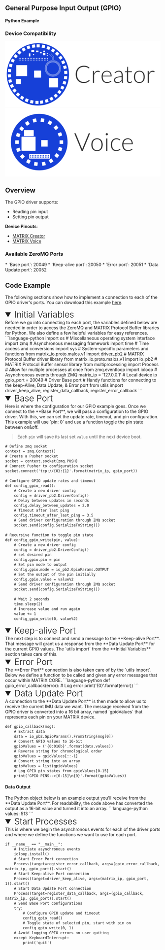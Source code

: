 <h2 style="padding-top:0">General Purpose Input Output (GPIO)</h2>
<h4 style="padding-top:0">Python Example</h4>

### Device Compatibility
<img class="creator-compatibility-icon" src="../../img/creator-icon.svg">
<img class="voice-compatibility-icon" src="../../img/voice-icon.svg">

## Overview

The GPIO driver supports:

* Reading pin input
* Setting pin output

**Device Pinouts**:

* [MATRIX Creator](/matrix-creator/resources/pinout.md)
* [MATRIX Voice](/matrix-voice/resources/pinout.md)

<h3 style="padding-top:0">Available ZeroMQ Ports</h3>
* `Base port`: 20049
* `Keep-alive port`: 20050
* `Error port`: 20051
* `Data Update port`: 20052

## Code Example
The following sections show how to implement a connection to each of the GPIO driver's ports. You can download this example <a href="https://github.com/matrix-io/matrix-core-examples/blob/master/python/gpio.py" target="_blank">here</a>.

<!-- Initial Variables -->
<details open>
<summary style="font-size: 1.75rem; font-weight: 300;">Initial Variables</summary>
Before we go into connecting to each port, the variables defined below are needed in order to access the ZeroMQ and MATRIX Protocol Buffer libraries for Python. We also define a few helpful variables for easy references.
```language-python
import os # Miscellaneous operating system interface
import zmq # Asynchronous messaging framework
import time # Time access and conversions
import sys # System-specific parameters and functions
from matrix_io.proto.malos.v1 import driver_pb2 # MATRIX Protocol Buffer driver library
from matrix_io.proto.malos.v1 import io_pb2 # MATRIX Protocol Buffer sensor library
from multiprocessing import Process # Allow for multiple processes at once
from zmq.eventloop import ioloop # Asynchronous events through ZMQ
matrix_ip = '127.0.0.1' # Local device ip
gpio_port = 20049 # Driver Base port
# Handy functions for connecting to the keep-Alive, Data Update, & Error port 
from utils import driver_keep_alive, register_data_callback, register_error_callback
```
</details>

<!-- Base PORT -->
<details open>
<summary style="font-size: 1.75rem; font-weight: 300;">Base Port</summary>
Here is where the configuration for our GPIO example goes. Once we connect to the **Base Port**, we will pass a configuration to the GPIO driver. With this, we can set the update rate, timeout, and pin configuration. This example will use `pin: 0` and use a function toggle the pin state between on&off.

> Each `pin` will save its last set `value` until the next device boot.

```language-python
# Define zmq socket
context = zmq.Context()
# Create a Pusher socket
socket = context.socket(zmq.PUSH)
# Connect Pusher to configuration socket
socket.connect('tcp://{0}:{1}'.format(matrix_ip, gpio_port))

# Configure GPIO update rates and timeout
def config_gpio_read():
    # Create a new driver config
    config = driver_pb2.DriverConfig()
    # Delay between updates in seconds
    config.delay_between_updates = 2.0
    # Timeout after last ping
    config.timeout_after_last_ping = 3.5
    # Send driver configuration through ZMQ socket
    socket.send(config.SerializeToString())

# Recursive function to toggle pin state
def config_gpio_write(pin, value):
    # Create a new driver config
    config = driver_pb2.DriverConfig()
    # set desired pin
    config.gpio.pin = pin
    # Set pin mode to output
    config.gpio.mode = io_pb2.GpioParams.OUTPUT
    # Set the output of the pin initially
    config.gpio.value = value%2
    # Send driver configuration through ZMQ socket
    socket.send(config.SerializeToString())

    # Wait 2 seconds
    time.sleep(2)
    # Increase value and run again
    value += 1
    config_gpio_write(0, value%2)
```
</details>

<!-- Keep-alive PORT -->
<details open>
<summary style="font-size: 1.75rem; font-weight: 300;">Keep-alive Port</summary>
The next step is to connect and send a message to the **Keep-alive Port**. That message will grant us a response from the **Data Update Port** for the current GPIO values. The `utils import` from the **Initial Variables** section takes care of this.
</details>

<!-- Error PORT -->
<details open>
<summary style="font-size: 1.75rem; font-weight: 300;">Error Port</summary>
The **Error Port** connection is also taken care of by the `utils import`. Below we define a function to be called and given any error messages that occur within MATRIX CORE.
```language-python
def gpio_error_callback(error):
    # Log error
    print('{0}'.format(error))
```
</details>

<!-- Data Update PORT -->
<details open>
<summary style="font-size: 1.75rem; font-weight: 300;">Data Update Port</summary>
A connection to the **Data Update Port** is then made to allow us to receive the current IMU data we want. The message received from the GPIO driver is converted into a 16 bit array, named `gpioValues` that represents each pin on your MATRIX device.

```language-python
def gpio_callback(msg):
    # Extract data
    data = io_pb2.GpioParams().FromString(msg[0])
    # Convert GPIO values to 16-bit
    gpioValues = ('{0:016b}'.format(data.values))
    # Reverse string for chronological order
    gpioValues = gpioValues[::-1]
    # Convert string into an array
    gpioValues = list(gpioValues)
    # Log GPIO pin states from gpioValues[0-15]
    print('GPIO PINS-->[0-15]\n{0}'.format(gpioValues))
```
<h4>Data Output</h4>
The Python object below is an example output you'll receive from the **Data Update Port**. For readability, the code above has converted the output as a 16-bit value and turned it into an array.
```language-python
values: 513
```
</details>

<!-- Start Process -->
<details open>
<summary style="font-size: 1.75rem; font-weight: 300;">Start Processes</summary>
This is where we begin the asynchronous events for each of the driver ports and where we define the functions we want to use for each port.

```language-python
if __name__ == "__main__":
    # Initiate asynchronous events
    ioloop.install()
    # Start Error Port connection
    Process(target=register_error_callback, args=(gpio_error_callback, matrix_ip, gpio_port)).start()
    # Start Keep-alive Port connection
    Process(target=driver_keep_alive, args=(matrix_ip, gpio_port, 1)).start()
    # Start Data Update Port connection
    Process(target=register_data_callback, args=(gpio_callback, matrix_ip, gpio_port)).start()
    # Send Base Port configurations
    try:
        # Configure GPIO update and timeout
        config_gpio_read()
        # Toggle state of selected pin, start with pin on
        config_gpio_write(0, 1)
    # Avoid logging GPIO errors on user quiting
    except KeyboardInterrupt:
        print('quit')
```
</details>